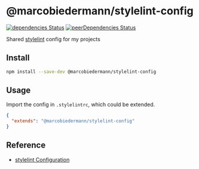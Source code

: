 # @marcobiedermann/stylelint-config

[![dependencies Status](https://david-dm.org/marcobiedermann/linter/status.svg?path=packages/stylelint-config)](https://david-dm.org/marcobiedermann/linter?path=packages/stylelint-config)
[![peerDependencies Status](https://david-dm.org/marcobiedermann/linter/peer-status.svg?path=packages/stylelint-config)](https://david-dm.org/marcobiedermann/linter?path=packages/stylelint-config&type=peer)

Shared [stylelint](https://stylelint.io/) config for my projects

## Install

```sh
npm install --save-dev @marcobiedermann/stylelint-config
```

## Usage

Import the config in `.stylelintrc`, which could be extended.

```json
{
  "extends": "@marcobiedermann/stylelint-config"
}
```

## Reference

- [stylelint Configuration](https://stylelint.io/user-guide/configure#extends)
